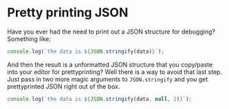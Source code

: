 # Pretty printing JSON

Have you ever had the need to print out a JSON structure for debugging? Something like:

```js
console.log(`the data is ${JSON.stringify(data)}`);
```

And then the result is a unformatted JSON structure that you copy/paste into your editor for prettyprinting? Well there is a way to avoid that last step. Just pass in two more magic arguments to `JSON.stringify` and you get prettyprinted JSON right out of the box.

```js
console.log(`the data is ${JSON.stringify(data, null, 2)}`);
```
